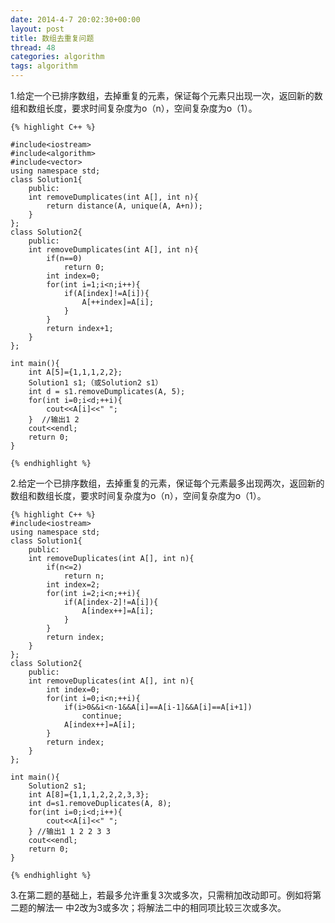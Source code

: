 ```yaml
---
date: 2014-4-7 20:02:30+00:00
layout: post
title: 数组去重复问题
thread: 48
categories: algorithm
tags: algorithm
---
```


1.给定一个已排序数组，去掉重复的元素，保证每个元素只出现一次，返回新的数组和数组长度，要求时间复杂度为o（n），空间复杂度为o（1）。

	{% highlight C++ %}
	
	#include<iostream>
	#include<algorithm>
	#include<vector>
	using namespace std;
	class Solution1{
		public:
		int removeDumplicates(int A[], int n){
			return distance(A, unique(A, A+n));
		}
	};
	class Solution2{
		public:
		int removeDumplicates(int A[], int n){
			if(n==0) 
				return 0;
			int index=0;
			for(int i=1;i<n;i++){
				if(A[index]!=A[i]){
					A[++index]=A[i];
				}
			}
			return index+1;
		}
	};

	int main(){
		int A[5]={1,1,1,2,2};
		Solution1 s1;（或Solution2 s1）
		int d = s1.removeDumplicates(A, 5);
		for(int i=0;i<d;++i){
			cout<<A[i]<<" ";
		}  //输出1 2 
		cout<<endl;
		return 0;
	}
	
	{% endhighlight %}


2.给定一个已排序数组，去掉重复的元素，保证每个元素最多出现两次，返回新的数组和数组长度，要求时间复杂度为o（n），空间复杂度为o（1）。

	{% highlight C++ %}
	#include<iostream>
	using namespace std;
	class Solution1{
		public:
		int removeDuplicates(int A[], int n){
			if(n<=2)
				return n;
			int index=2;
			for(int i=2;i<n;++i){
				if(A[index-2]!=A[i]){
					A[index++]=A[i];
				}
			}
			return index;
		}
	};
	class Solution2{
		public:
		int removeDuplicates(int A[], int n){
			int index=0;
			for(int i=0;i<n;++i){
				if(i>0&&i<n-1&&A[i]==A[i-1]&&A[i]==A[i+1])
					continue;
				A[index++]=A[i];
			}
			return index;
		}
	};

	int main(){
		Solution2 s1;
		int A[8]={1,1,1,2,2,2,3,3};
		int d=s1.removeDuplicates(A, 8);
		for(int i=0;i<d;i++){
			cout<<A[i]<<" ";
		} //输出1 1 2 2 3 3
		cout<<endl;
		return 0;
	}
	
	{% endhighlight %}
	
3.在第二题的基础上，若最多允许重复3次或多次，只需稍加改动即可。例如将第二题的解法一 中2改为3或多次；将解法二中的相同项比较三次或多次。








